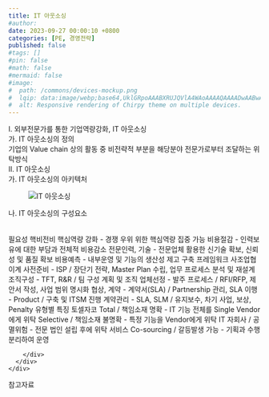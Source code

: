 ```yaml
---
title: IT 아웃소싱
#author: 
date: 2023-09-27 00:00:10 +0800
categories: [PE, 경영전략]
published: false
#tags: []
#pin: false
#math: false
#mermaid: false
#image:
#  path: /commons/devices-mockup.png
#  lqip: data:image/webp;base64,UklGRpoAAABXRUJQVlA4WAoAAAAQAAAADwAABwAAQUxQSDIAAAARL0AmbZurmr57yyIiqE8oiG0bejIYEQTgqiDA9vqnsUSI6H+oAERp2HZ65qP/VIAWAFZQOCBCAAAA8AEAnQEqEAAIAAVAfCWkAALp8sF8rgRgAP7o9FDvMCkMde9PK7euH5M1m6VWoDXf2FkP3BqV0ZYbO6NA/VFIAAAA
#  alt: Responsive rendering of Chirpy theme on multiple devices.
---
```


<div class="post-wrap">
  <div class="para">
    <div class="para-title">
      I. 외부전문가를 통한 기업역량강화, IT 아웃소싱
    </div>
    <div class="para-cntnt">
      <div class="para">
        <div class="para-title">
          가. IT 아웃소싱의 정의
        </div>
        <div class="para-cntnt">
            기업의 Value chain 상의 활동 중 비전략적 부분을 해당분야 전문가로부터 조달하는 위탁방식  
        </div>
      </div>
    </div>
  </div>
  
  <div class="para">
    <div class="para-title">
      II. IT 아웃소싱
    </div>
    <div class="para-cntnt">
      <div class="para">
        <div class="para-title">
          가. IT 아웃소싱의 아키텍처
        </div>
        <div class="para-cntnt">
          <figure class="post-figure">
            <img src="/assets/img/posts/IT-아웃소싱.png" alt="IT 아웃소싱">
<!--            <figcaption>Source: Unveiling the Metaverse: Exploring Emerging Trends, Multifaceted Perspectives, and Future Challenges</figcaption>-->
          </figure>
        </div>
      </div>
      <div class="para">
        <div class="para-title">
          나. IT 아웃소싱의 구성요소
        </div>
        <div class="para-cntnt">
          <table class="post-table">
          </table>
          필요성 핵비전비
  핵심역량 강화 - 경쟁 우위 위한 핵심역량 집중 가능
  비용절감 - 인력보유에 대한 부담과 전체적 비용감소
  전문인력, 기술 - 전문업체 활용한 신기술 확보, 신뢰성 및 품질 확보
  비용예측 - 내부운영 및 기능의 생산성 제고
구축 프레임워크  사조업협이계
  사전준비 - ISP / 장단기 전략, Master Plan 수립, 업무 프로세스 분석 및 재설계
  조직구성 - TFT, R&amp;R / 팀 구성 계획 및 조직
  업체선정 - 발주 프로세스 / RFI/RFP, 제안서 작성, 사업 범위 명시화
  협상, 계약 - 계약서(SLA) / Partnership 관리, SLA
  이행 - Product / 구축 및 ITSM 진행 
  계약관리 - SLA, SLM / 유지보수, 차기 사업, 보상, Penalty
유형별 특징 토셀자코
  Total / 책임소재 명확 - IT 기능 전체를 Single Vendor에게 위탁
  Selective / 책임소재 불명확 - 특정 기능을 Vendor에게 위탁
  IT 자회사 / 공멸위험 - 전문 법인 설립 후에 위탁 서비스
  Co-sourcing / 갈등발생 가능 - 기획과 수행 분리하여 운영

        </div>
      </div>
    </div>
  </div>

  <div class="refr-wrap">
    <div class="refr-title">
        참고자료
    </div>
    <ol class="refr-list">
    <!--    <li>(나현식, 최대선) <a target="_blank" href="https://scienceon.kisti.re.kr/commons/util/originalView.do?cn=JAKO202225948430499&oCn=JAKO202225948430499&dbt=JAKO&journal=NJOU00291864">메타버스 보안 위협 요소 및 대응 방안 검토</a></li>-->
    <!--    <li>(M. Uddin, S. Manickam, H. Ullah, M. Obaidat and A. Dandoush) <a target="_blank" href="https://ieeexplore.ieee.org/abstract/document/10138386">Unveiling the Metaverse: Exploring Emerging Trends, Multifaceted Perspectives, and Future Challenges</a></li>-->
    </ol>
  </div>
</div>
